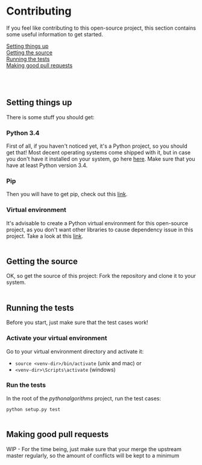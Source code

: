 


# Contributing

If you feel like contributing to this open-source project, this section contains some useful information to get started.
</br>

[Setting things up](#setting-things-up)</br>
[Getting the source](#getting-the-source)</br>
[Running the tests](#running-the-tests)</br>
[Making good pull requests](#making-good-pull-requests)</br>

</br>
</br>

## Setting things up
There is some stuff you should get:

### Python 3.4
First of all, if you haven't noticed yet, it's a Python project, so you should get that! Most decent operating systems come shipped with it, but in case you don't have it installed on your system, go here [here](https://www.python.org/downloads/). Make sure that you have at least Python version 3.4.  

### Pip
Then you will have to get pip, check out this [link](https://pip.pypa.io/en/stable/installing/).

### Virtual environment
It's advisable to create a Python virtual environment for this open-source project, as you don't want other libraries to cause dependency issue in this project. Take a look at this [link](https://docs.python.org/3/library/venv.html#module-venv).
</br>
</br>

## Getting the source 
OK, so get the source of this project: Fork the repository and clone it to your system.
</br>
</br>
## Running the tests
Before you start, just make sure that the test cases work! 

### Activate your virtual environment
Go to your virtual environment directory and activate it:

* ```source <venv-dir>/bin/activate``` (unix and mac) or
* ```<venv-dir>\Scripts\activate``` (windows) 

### Run the tests
In the root of the *pythonalgorithms* project, run the test cases:

 ```python setup.py test```
</br>
</br>

## Making good pull requests
WIP - For the time being, just make sure that your merge the upstream master regularly, so the amount of conflicts will be kept to a minimum

